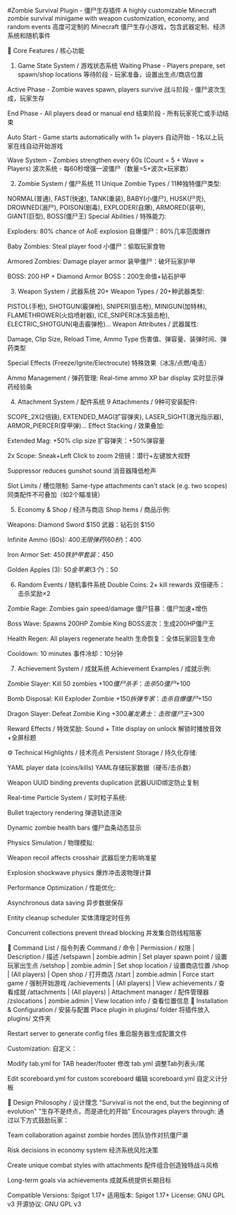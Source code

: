 #Zombie Survival Plugin - 僵尸生存插件
A highly customizable Minecraft zombie survival minigame with weapon customization, economy, and random events
高度可定制的 Minecraft 僵尸生存小游戏，包含武器定制、经济系统和随机事件

🧩 Core Features / 核心功能
1. Game State System / 游戏状态系统
Waiting Phase - Players prepare, set spawn/shop locations
等待阶段 - 玩家准备，设置出生点/商店位置

Active Phase - Zombie waves spawn, players survive
战斗阶段 - 僵尸波次生成，玩家生存

End Phase - All players dead or manual end
结束阶段 - 所有玩家死亡或手动结束

Auto Start - Game starts automatically with 1+ players
自动开始 - 1名以上玩家在线自动开始游戏

Wave System - Zombies strengthen every 60s (Count = 5 + Wave × Players)
波次系统 - 每60秒增强一波僵尸（数量=5+波次×玩家数）

2. Zombie System / 僵尸系统
11 Unique Zombie Types / 11种独特僵尸类型:

NORMAL(普通), FAST(快速), TANK(重装), BABY(小僵尸), 
HUSK(尸壳), DROWNED(溺尸), POISON(剧毒), EXPLODER(自爆),
ARMORED(装甲), GIANT(巨型), BOSS(僵尸王)
Special Abilities / 特殊能力:

Exploders: 80% chance of AoE explosion
自爆僵尸：80%几率范围爆炸

Baby Zombies: Steal player food
小僵尸：偷取玩家食物

Armored Zombies: Damage player armor
装甲僵尸：破坏玩家护甲

BOSS: 200 HP + Diamond Armor
BOSS：200生命值+钻石护甲

3. Weapon System / 武器系统
20+ Weapon Types / 20+种武器类型:

PISTOL(手枪), SHOTGUN(霰弹枪), SNIPER(狙击枪), 
MINIGUN(加特林), FLAMETHROWER(火焰喷射器), 
ICE_SNIPER(冰冻狙击枪), ELECTRIC_SHOTGUN(电击霰弹枪)...
Weapon Attributes / 武器属性:

Damage, Clip Size, Reload Time, Ammo Type
伤害值、弹容量、装弹时间、弹药类型

Special Effects (Freeze/Ignite/Electrocute)
特殊效果（冰冻/点燃/电击）

Ammo Management / 弹药管理:
Real-time ammo XP bar display
实时显示弹药经验条

4. Attachment System / 配件系统
9 Attachments / 9种可安装配件:

SCOPE_2X(2倍镜), EXTENDED_MAG(扩容弹夹), 
LASER_SIGHT(激光指示器), ARMOR_PIERCER(穿甲弹)...
Effect Stacking / 效果叠加:

Extended Mag: +50% clip size
扩容弹夹：+50%弹容量

2x Scope: Sneak+Left Click to zoom
2倍镜：潜行+左键放大视野

Suppressor reduces gunshot sound
消音器降低枪声

Slot Limits / 槽位限制:
Same-type attachments can't stack (e.g. two scopes)
同类配件不可叠加（如2个瞄准镜）

5. Economy & Shop / 经济与商店
Shop Items / 商品示例:

Weapons: Diamond Sword $150
武器：钻石剑 $150

Infinite Ammo (60s): $400
无限弹药(60秒)：$400

Iron Armor Set: $450
铁护甲套装：$450

Golden Apples (3): $50
金苹果(3个)：$50

6. Random Events / 随机事件系统
Double Coins: 2× kill rewards
双倍硬币：击杀奖励×2

Zombie Rage: Zombies gain speed/damage
僵尸狂暴：僵尸加速+增伤

Boss Wave: Spawns 200HP Zombie King
BOSS波次：生成200HP僵尸王

Health Regen: All players regenerate health
生命恢复：全体玩家回复生命

Cooldown: 10 minutes
事件冷却：10分钟

7. Achievement System / 成就系统
Achievement Examples / 成就示例:

Zombie Slayer: Kill 50 zombies +$100
僵尸杀手：击杀50僵尸 +$100

Bomb Disposal: Kill Exploder Zombie +$150
拆弹专家：击杀自爆僵尸 +$150

Dragon Slayer: Defeat Zombie King +$300
屠龙勇士：击败僵尸王 +$300

Reward Effects / 特效奖励:
Sound + Title display on unlock
解锁时播放音效+全屏标题

⚙️ Technical Highlights / 技术亮点
Persistent Storage / 持久化存储:

YAML player data (coins/kills)
YAML存储玩家数据（硬币/击杀数）

Weapon UUID binding prevents duplication
武器UUID绑定防止复制

Real-time Particle System / 实时粒子系统:

Bullet trajectory rendering
弹道轨迹渲染

Dynamic zombie health bars
僵尸血条动态显示

Physics Simulation / 物理模拟:

Weapon recoil affects crosshair
武器后坐力影响准星

Explosion shockwave physics
爆炸冲击波物理计算

Performance Optimization / 性能优化:

Asynchronous data saving
异步数据保存

Entity cleanup scheduler
实体清理定时任务

Concurrent collections prevent thread blocking
并发集合防线程阻塞

📜 Command List / 指令列表
Command / 命令 | Permission / 权限 | Description / 描述
/setspawn | zombie.admin | Set player spawn point / 设置玩家出生点
/setshop | zombie.admin | Set shop location / 设置商店位置
/shop | (All players) | Open shop / 打开商店
/start | zombie.admin | Force start game / 强制开始游戏
/achievements | (All players) | View achievements / 查看成就
/attachments | (All players) | Attachment manager / 配件管理器
/zslocations | zombie.admin | View location info / 查看位置信息
🔧 Installation & Configuration / 安装与配置
Place plugin in plugins/ folder
将插件放入 plugins/ 文件夹

Restart server to generate config files
重启服务器生成配置文件

Customization:
自定义：

Modify tab.yml for TAB header/footer
修改 tab.yml 调整Tab列表头/尾

Edit scoreboard.yml for custom scoreboard
编辑 scoreboard.yml 自定义计分板

🎯 Design Philosophy / 设计理念
"Survival is not the end, but the beginning of evolution"
"生存不是终点，而是进化的开始"
Encourages players through:
通过以下方式鼓励玩家：

Team collaboration against zombie hordes
团队协作对抗僵尸潮

Risk decisions in economy system
经济系统风险决策

Create unique combat styles with attachments
配件组合创造独特战斗风格

Long-term goals via achievements
成就系统提供长期目标

Compatible Versions: Spigot 1.17+
适用版本: Spigot 1.17+
License: GNU GPL v3
开源协议: GNU GPL v3
